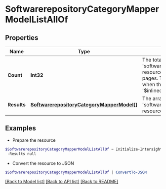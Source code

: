 # SoftwarerepositoryCategoryMapperModelListAllOf
## Properties

Name | Type | Description | Notes
------------ | ------------- | ------------- | -------------
**Count** | **Int32** | The total number of &#39;softwarerepository.CategoryMapperModel&#39; resources matching the request, accross all pages. The &#39;Count&#39; attribute is included when the HTTP GET request includes the &#39;$inlinecount&#39; parameter. | [optional] 
**Results** | [**SoftwarerepositoryCategoryMapperModel[]**](SoftwarerepositoryCategoryMapperModel.md) | The array of &#39;softwarerepository.CategoryMapperModel&#39; resources matching the request. | [optional] 

## Examples

- Prepare the resource
```powershell
$SoftwarerepositoryCategoryMapperModelListAllOf = Initialize-IntersightSoftwarerepositoryCategoryMapperModelListAllOf  -Count null `
 -Results null
```

- Convert the resource to JSON
```powershell
$SoftwarerepositoryCategoryMapperModelListAllOf | ConvertTo-JSON
```

[[Back to Model list]](../README.md#documentation-for-models) [[Back to API list]](../README.md#documentation-for-api-endpoints) [[Back to README]](../README.md)

